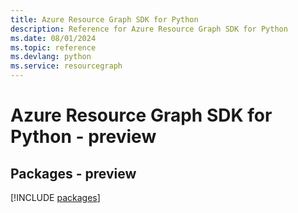 ```yaml
---
title: Azure Resource Graph SDK for Python
description: Reference for Azure Resource Graph SDK for Python
ms.date: 08/01/2024
ms.topic: reference
ms.devlang: python
ms.service: resourcegraph
---
```

# Azure Resource Graph SDK for Python - preview
## Packages - preview
[!INCLUDE [packages](resource-graph-index.md)]